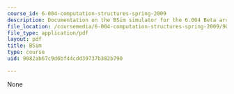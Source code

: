 ```yaml
---
course_id: 6-004-computation-structures-spring-2009
description: Documentation on the BSim simulator for the 6.004 Beta architecture.
file_location: /coursemedia/6-004-computation-structures-spring-2009/9082ab67c9d6bf44cdd39737b382b790_MIT6_004s09_lab_tool_bsim.pdf
file_type: application/pdf
layout: pdf
title: BSim
type: course
uid: 9082ab67c9d6bf44cdd39737b382b790

---
```

None